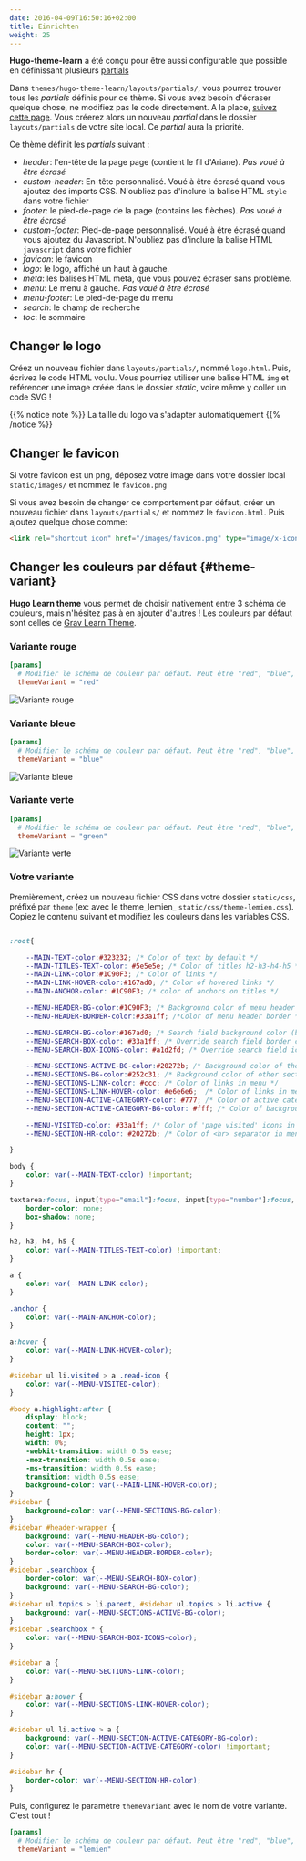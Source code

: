 ```yaml
---
date: 2016-04-09T16:50:16+02:00
title: Einrichten
weight: 25
---
```


**Hugo-theme-learn** a été conçu pour être aussi configurable que possible en définissant plusieurs [partials](https://gohugo.io/templates/partials/)

Dans `themes/hugo-theme-learn/layouts/partials/`, vous pourrez trouver tous les *partials* définis pour ce thème. Si vous avez besoin d'écraser quelque chose, ne modifiez pas le code directement. A la place, [suivez cette page](https://gohugo.io/themes/customizing/). Vous créerez alors un nouveau *partial* dans le dossier `layouts/partials` de votre site local. Ce *partial* aura la priorité.

Ce thème définit les *partials* suivant :

- *header*: l'en-tête de la page page (contient le fil d'Ariane). _Pas voué à être écrasé_
- *custom-header*: En-tête personnalisé. Voué à être écrasé quand vous ajoutez des imports CSS. N'oubliez pas d'inclure la balise HTML `style` dans votre fichier
- *footer*: le pied-de-page de la page (contains les flèches). _Pas voué à être écrasé_
- *custom-footer*:  Pied-de-page personnalisé. Voué à être écrasé quand vous ajoutez du Javascript. N'oubliez pas d'inclure la balise HTML `javascript` dans votre fichier
- *favicon*: le favicon
- *logo*: le logo, affiché un haut à gauche.
- *meta*: les balises HTML meta, que vous pouvez écraser sans problème.
- *menu*: Le menu à gauche. _Pas voué à être écrasé_
- *menu-footer*: Le pied-de-page du menu
- *search*: le champ de recherche
- *toc*: le sommaire

## Changer le logo

Créez un nouveau fichier dans `layouts/partials/`, nommé `logo.html`. Puis, écrivez le code HTML voulu.
Vous pourriez utiliser une balise HTML `img` et référencer une image créée dans le dossier *static*, voire même y coller un code SVG !

{{% notice note %}}
La taille du logo va s'adapter automatiquement
{{% /notice %}}

## Changer le favicon

Si votre favicon est un png, déposez votre image dans votre dossier local `static/images/` et nommez le `favicon.png`

Si vous avez besoin de changer ce comportement par défaut, créer un nouveau fichier dans `layouts/partials/` et nommez le `favicon.html`. Puis ajoutez quelque chose comme:

```html
<link rel="shortcut icon" href="/images/favicon.png" type="image/x-icon" />
```

## Changer les couleurs par défaut {#theme-variant}

**Hugo Learn theme** vous permet de choisir nativement entre 3 schéma de couleurs, mais n'hésitez pas à en ajouter d'autres ! Les couleurs par défaut sont celles de [Grav Learn Theme](https://learn.getgrav.org/).

### Variante rouge

```toml
[params]
  # Modifier le schéma de couleur par défaut. Peut être "red", "blue", "green".
  themeVariant = "red"
```

![Variante rouge](/basics/style-customization/images/red-variant.png?width=60pc)

### Variante bleue

```toml
[params]
  # Modifier le schéma de couleur par défaut. Peut être "red", "blue", "green".
  themeVariant = "blue"
```

![Variante bleue](/basics/style-customization/images/blue-variant.png?width=60pc)

### Variante verte

```toml
[params]
  # Modifier le schéma de couleur par défaut. Peut être "red", "blue", "green".
  themeVariant = "green"
```

![Variante verte](/basics/style-customization/images/green-variant.png?width=60pc)

### Votre variante

Premièrement, créez un nouveau fichier CSS dans votre dossier `static/css`, préfixé par `theme` (ex: avec le theme_lemien_ `static/css/theme-lemien.css`). Copiez le contenu suivant et modifiez les couleurs dans les variables CSS.

```css

:root{

    --MAIN-TEXT-color:#323232; /* Color of text by default */
    --MAIN-TITLES-TEXT-color: #5e5e5e; /* Color of titles h2-h3-h4-h5 */
    --MAIN-LINK-color:#1C90F3; /* Color of links */
    --MAIN-LINK-HOVER-color:#167ad0; /* Color of hovered links */
    --MAIN-ANCHOR-color: #1C90F3; /* color of anchors on titles */

    --MENU-HEADER-BG-color:#1C90F3; /* Background color of menu header */
    --MENU-HEADER-BORDER-color:#33a1ff; /*Color of menu header border */

    --MENU-SEARCH-BG-color:#167ad0; /* Search field background color (by default borders + icons) */
    --MENU-SEARCH-BOX-color: #33a1ff; /* Override search field border color */
    --MENU-SEARCH-BOX-ICONS-color: #a1d2fd; /* Override search field icons color */

    --MENU-SECTIONS-ACTIVE-BG-color:#20272b; /* Background color of the active section and its childs */
    --MENU-SECTIONS-BG-color:#252c31; /* Background color of other sections */
    --MENU-SECTIONS-LINK-color: #ccc; /* Color of links in menu */
    --MENU-SECTIONS-LINK-HOVER-color: #e6e6e6;  /* Color of links in menu, when hovered */
    --MENU-SECTION-ACTIVE-CATEGORY-color: #777; /* Color of active category text */
    --MENU-SECTION-ACTIVE-CATEGORY-BG-color: #fff; /* Color of background for the active category (only) */

    --MENU-VISITED-color: #33a1ff; /* Color of 'page visited' icons in menu */
    --MENU-SECTION-HR-color: #20272b; /* Color of <hr> separator in menu */

}

body {
    color: var(--MAIN-TEXT-color) !important;
}

textarea:focus, input[type="email"]:focus, input[type="number"]:focus, input[type="password"]:focus, input[type="search"]:focus, input[type="tel"]:focus, input[type="text"]:focus, input[type="url"]:focus, input[type="color"]:focus, input[type="date"]:focus, input[type="datetime"]:focus, input[type="datetime-local"]:focus, input[type="month"]:focus, input[type="time"]:focus, input[type="week"]:focus, select[multiple=multiple]:focus {
    border-color: none;
    box-shadow: none;
}

h2, h3, h4, h5 {
    color: var(--MAIN-TITLES-TEXT-color) !important;
}

a {
    color: var(--MAIN-LINK-color);
}

.anchor {
    color: var(--MAIN-ANCHOR-color);
}

a:hover {
    color: var(--MAIN-LINK-HOVER-color);
}

#sidebar ul li.visited > a .read-icon {
	color: var(--MENU-VISITED-color);
}

#body a.highlight:after {
    display: block;
    content: "";
    height: 1px;
    width: 0%;
    -webkit-transition: width 0.5s ease;
    -moz-transition: width 0.5s ease;
    -ms-transition: width 0.5s ease;
    transition: width 0.5s ease;
    background-color: var(--MAIN-LINK-HOVER-color);
}
#sidebar {
	background-color: var(--MENU-SECTIONS-BG-color);
}
#sidebar #header-wrapper {
    background: var(--MENU-HEADER-BG-color);
    color: var(--MENU-SEARCH-BOX-color);
    border-color: var(--MENU-HEADER-BORDER-color);
}
#sidebar .searchbox {
	border-color: var(--MENU-SEARCH-BOX-color);
    background: var(--MENU-SEARCH-BG-color);
}
#sidebar ul.topics > li.parent, #sidebar ul.topics > li.active {
    background: var(--MENU-SECTIONS-ACTIVE-BG-color);
}
#sidebar .searchbox * {
    color: var(--MENU-SEARCH-BOX-ICONS-color);
}

#sidebar a {
    color: var(--MENU-SECTIONS-LINK-color);
}

#sidebar a:hover {
    color: var(--MENU-SECTIONS-LINK-HOVER-color);
}

#sidebar ul li.active > a {
    background: var(--MENU-SECTION-ACTIVE-CATEGORY-BG-color);
    color: var(--MENU-SECTION-ACTIVE-CATEGORY-color) !important;
}

#sidebar hr {
    border-color: var(--MENU-SECTION-HR-color);
}
```

Puis, configurez le paramètre `themeVariant` avec le nom de votre variante. C'est tout !

```toml
[params]
  # Modifier le schéma de couleur par défaut. Peut être "red", "blue", "green".
  themeVariant = "lemien"
```
